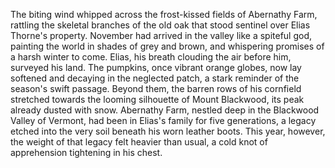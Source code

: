 The biting wind whipped across the frost-kissed fields of Abernathy Farm, rattling the skeletal branches of the old oak that stood sentinel over Elias Thorne's property.  November had arrived in the valley like a spiteful god, painting the world in shades of grey and brown, and whispering promises of a harsh winter to come.  Elias, his breath clouding the air before him, surveyed his land.  The pumpkins, once vibrant orange globes, now lay softened and decaying in the neglected patch, a stark reminder of the season's swift passage.  Beyond them, the barren rows of his cornfield stretched towards the looming silhouette of Mount Blackwood, its peak already dusted with snow.  Abernathy Farm, nestled deep in the Blackwood Valley of Vermont, had been in Elias's family for five generations, a legacy etched into the very soil beneath his worn leather boots. This year, however, the weight of that legacy felt heavier than usual, a cold knot of apprehension tightening in his chest.
